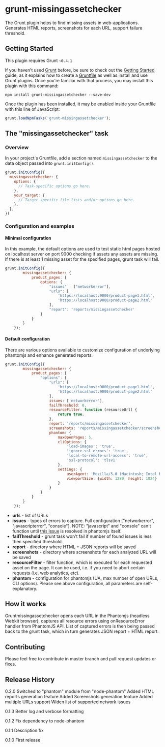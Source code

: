 # grunt-missingassetchecker

The Grunt plugin helps to find missing assets in web-applications. Generates HTML reports, screenshots for each URL, support failure threshold.

## Getting Started
This plugin requires Grunt `~0.4.1`

If you haven't used [Grunt](http://gruntjs.com/) before, be sure to check out the [Getting Started](http://gruntjs.com/getting-started) guide, as it explains how to create a [Gruntfile](http://gruntjs.com/sample-gruntfile) as well as install and use Grunt plugins. Once you're familiar with that process, you may install this plugin with this command:

```shell
npm install grunt-missingassetchecker --save-dev
```

Once the plugin has been installed, it may be enabled inside your Gruntfile with this line of JavaScript:

```js
grunt.loadNpmTasks('grunt-missingassetchecker');
```

## The "missingassetchecker" task

### Overview
In your project's Gruntfile, add a section named `missingassetchecker` to the data object passed into `grunt.initConfig()`.

```js
grunt.initConfig({
  missingassetchecker: {
    options: {
      // Task-specific options go here.
    },
    your_target: {
      // Target-specific file lists and/or options go here.
    },
  },
})
```
### Configuration and examples

#### Minimal configuration
In this example, the default options are used to test static html pages hosted on localhost server on port 9000 checking if assets any assets are missing. If there is at least 1 missing asset for the specified pages, grunt task will fail.

```js
grunt.initConfig({
        missingassetchecker: {
            product_pages: {
                options: {
                    "issues" : ["networkerror"],
                    "urls": [
                        'https://localhost:9000/product-page1.html',
                        'https://localhost:9000/product-page2.html'
                    ],
                    "report": 'reports/missingassetchecker'
                }
            }
        }
    });
```


#### Default configuration
There are various options available to customize configuration of underlying phantomjs and enhance generated reports.

```js
grunt.initConfig({
        missingassetchecker: {
            product_pages: {
                "options": {
                    "urls": [
                        'https://localhost:9000/product-page1.html',
                        'https://localhost:9000/product-page2.html'
                    ],
                    issues: ['networkerror'],
                    failThreshold: 0,
                    resourceFilter: function (resourceUrl) {
                        return true;
                    },
                    report: 'reports/missingassetchecker',
                    screenshots: 'reports/missingassetchecker/screenshots',
                    phantom: {
                        maxOpenPages: 5,
                        cliOptions: {
                            'load-images': 'true',
                            'ignore-ssl-errors': 'true',
                            'local-to-remote-url-access': 'true',
                            'ssl-protocol': 'tlsv1'
                        },
                        settings: {
                            userAgent: 'Mozilla/5.0 (Macintosh; Intel Mac OS X 10_9_4) AppleWebKit/537.36 (KHTML, like Gecko) Chrome/36.0.1985.125 Safari/537.36',
                            viewportSize: {width: 1280, height: 1024}
                        }
                    }
                }
            }
        }
    });
```

 - **urls** - list of URLs
 - **issues**  - types of errors to capture. Full configuration ["networkerror", "javascripterror", "console"]. NOTE:  "javascript" and "console" can't function until [this issue](https://github.com/sgentle/phantomjs-node/issues/287) is resolved in phantomjs itself.
 - **failThreshold** - grunt task won't fail if number of found issues is less then specified threshold
 - **report** - directory where HTML + JSON reports will be saved
 - **screenshots** - directory where screenshots for each analyzed URL will be saved
 - **resourceFilter** - filter function, which is executed for each requested asset on the page. It can be used, i.e. if you need to abort certain requests (i.e. web analytics, etc). 
 - **phantom** - configuration for phantomjs (UA, max number of open URLs,  CLI options). Please see above configuration, all parameters are self-explanatory.


## How it works
Gruntmissingassetchecker opens each URL in the Phantomjs (headless Webkit browser), captures all resource errors using onResourceError handler from PhantomJS API. List of captured errors is then being passed back to the grunt task, which in turn generates JSON report + HTML report. 

## Contributing
Please feel free to contribute in master branch and pull request updates or fixes.

## Release History
0.2.0
Switched to "phantom" module from "node-phantom"
Added HTML reports generation feature
Added Screenshots generation feature
Added multiple URLs support
Widen list of supported network issues

0.1.3
Better log and verbose formatting

0.1.2
Fix dependency to node-phantom

0.1.1
Description fix

0.1.0
First release
